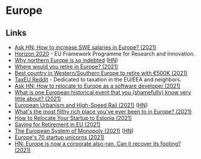 # Europe

## Links

- [Ask HN: How to increase SWE salaries in Europe? (2021)](https://news.ycombinator.com/item?id=25766884)
- [Horizon 2020](https://ec.europa.eu/programmes/horizon2020/en) - EU Framework Programme for Research and Innovation.
- [Why northern Europe is so indebted](https://theloop.ecpr.eu/why-northern-europe-is-so-indebted/) ([HN](https://news.ycombinator.com/item?id=26325765))
- [Where would you retire in Europe? (2021)](https://www.reddit.com/r/EuropeFIRE/comments/lxeqpb/where_would_you_retire_in_europe/)
- [Best country in Western/Southern Europe to retire with €500K (2021)](https://www.reddit.com/r/EuropeFIRE/comments/m2tnhv/best_country_in_westernsouthern_europe_to_retire/)
- [TaxEU Reddit](https://www.reddit.com/r/TaxEU/) - Dedicated to taxation in the EU/EEA and neighbors.
- [Ask HN: How to relocate to Europe as a software developer (2021)](https://news.ycombinator.com/item?id=26722428)
- [What is one European historical event that you (shamefully) know very little about? (2021)](https://www.reddit.com/r/AskEurope/comments/mn1d9e/what_is_one_european_historical_event_that_you/)
- [European Urbanism and High-Speed Rail (2021)](https://pedestrianobservations.com/2021/04/04/european-urbanism-and-high-speed-rail/) ([HN](https://news.ycombinator.com/item?id=26746487))
- [What's the most filthy rich place you've ever been to in Europe? (2021)](https://www.reddit.com/r/AskEurope/comments/mqq8yv/whats_the_most_filthy_rich_place_youve_ever_been/)
- [How to Relocate Your Startup to Estonia (2021)](https://twitter.com/adekunle_idlas/status/1386333433044115456)
- [Saving for Retirement in EU (2021)](https://www.reddit.com/r/eupersonalfinance/comments/mzj8u2/saving_for_retirement_in_eu/)
- [The European System of Monopoly (2021)](https://thecounterbalance.substack.com/p/the-european-system-of-monopoly) ([HN](https://news.ycombinator.com/item?id=26989282))
- [Europe's 70 startup unicorns (2021)](https://sifted.eu/articles/europe-unicorns-2021/)
- [HN: Europe is now a corporate also-ran. Can it recover its footing? (2021)](https://news.ycombinator.com/item?id=27479428)
